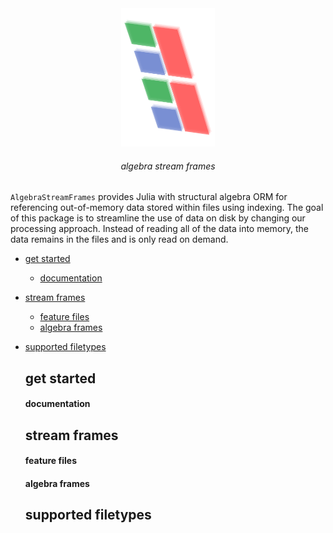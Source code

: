 <div align="center"><img width=150 src="https://github.com/ChifiSource/image_dump/blob/main/algebraframes/alstream.png"></img></br><h6>algebra stream frames</h6></div>

`AlgebraStreamFrames` provides Julia with structural algebra ORM for referencing out-of-memory data stored within files using indexing. The goal of this package is to streamline the use of data on disk by changing our processing approach. Instead of reading all of the data into memory, the data remains in the files and is only read on demand.

- [get started]()
  - [documentation]()
- [stream frames]()
  - [feature files]()
  - [algebra frames]()
- [supported filetypes]()
  ## get started

  #### documentation

  ## stream frames

  #### feature files

  #### algebra frames

  ## supported filetypes
